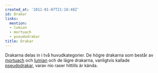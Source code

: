 ```yaml
---
created_at: '2011-01-07T21:18:48Z'
id: Drakar
links:
  mention:
  - lumian
  - mortuach
  - pseudodrakar
title: Drakar
---
```


Drakarna delas in i två huvudkategorier. De högre drakarna som består av [mortuach] och [lumian] och
de lägre drakarna, vanligtvis kallade [pseudodrakar], varav nio raser hittills är kända.

  [mortuach]: mortuach
  [lumian]: lumian
  [pseudodrakar]: pseudodrakar